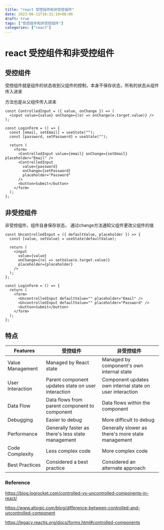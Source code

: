 ```yaml
---
title: "react 受控组件和非受控组件"
date: 2023-06-11T16:31:19+08:00
draft: true
tags: ["受控组件和非受控组件"]
categories: ["react"]
---
```


# react 受控组件和非受控组件



## 受控组件



受控组件就是组件的状态收到父组件的控制，本身不保存状态，所有的状态从组件传入进来

方法也是从父组件传入进来

```tsx
const ControlledInput = ({ value, onChange }) => (
  <input value={value} onChange={(e) => onChange(e.target.value)} />
);

const LoginForm = () => {
  const [email, setEmail] = useState("");
  const [password, setPassword] = useState("");

  return (
    <form>
      <ControlledInput value={email} onChange={setEmail} placeholder="Email" />
      <ControlledInput
        value={password}
        onChange={setPassword}
        placeholder="Password"
      />
      <button>Submit</button>
    </form>
  );
};
```





## 非受控组件



非受控组件，组件自身保存状态， 通过change方法通知父组件更改父组件的值



```tsx
const UncontrolledInput = ({ defaultValue, placeholder }) => {
  const [value, setValue] = useState(defaultValue);

  return (
    <input
      value={value}
      onChange={(e) => setValue(e.target.value)}
      placeholder={placeholder}
    />
  );
};

const LoginForm = () => {
  return (
    <form>
      <UncontrolledInput defaultValue="" placeholder="Email" />
      <UncontrolledInput defaultValue="" placeholder="Password" />
      <button>Submit</button>
    </form>
  );
};
```







## 特点

| Features         | 受控组件                                           | 非受控组件                                               |
| ---------------- | -------------------------------------------------- | -------------------------------------------------------- |
| Value Management | Managed by React state                             | Managed by component's own internal state                |
| User Interaction | Parent component updates state on user interaction | Component updates own internal state on user interaction |
| Data Flow        | Data flows from parent component to component      | Data flows within the component                          |
| Debugging        | Easier to debug                                    | More difficult to debug                                  |
| Performance      | Generally faster as there's less state management  | Generally slower as there's more state management        |
| Code Complexity  | Less complex code                                  | More complex code                                        |
| Best Practices   | Considered a best practice                         | Considered an alternate approach                         |





### Reference

https://blog.logrocket.com/controlled-vs-uncontrolled-components-in-react/

https://www.altogic.com/blog/difference-between-controlled-and-uncontrolled-component

https://legacy.reactjs.org/docs/forms.html#controlled-components